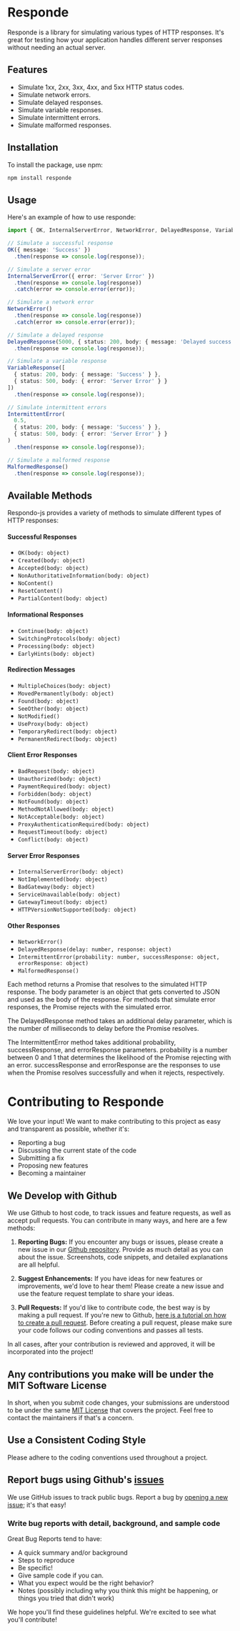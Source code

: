 # Responde

Responde is a library for simulating various types of HTTP responses. It's great for testing how your application handles different server responses without needing an actual server.

## Features

- Simulate 1xx, 2xx, 3xx, 4xx, and 5xx HTTP status codes.
- Simulate network errors.
- Simulate delayed responses.
- Simulate variable responses.
- Simulate intermittent errors.
- Simulate malformed responses.

## Installation

To install the package, use npm:

```bash
npm install responde
```


## Usage

Here's an example of how to use responde:

```typescript
import { OK, InternalServerError, NetworkError, DelayedResponse, VariableResponse, IntermittentError, MalformedResponse } from 'responde';

// Simulate a successful response
OK({ message: 'Success' })
  .then(response => console.log(response));

// Simulate a server error
InternalServerError({ error: 'Server Error' })
  .then(response => console.log(response))
  .catch(error => console.error(error));

// Simulate a network error
NetworkError()
  .then(response => console.log(response))
  .catch(error => console.error(error));

// Simulate a delayed response
DelayedResponse(5000, { status: 200, body: { message: 'Delayed success' } })
  .then(response => console.log(response));

// Simulate a variable response
VariableResponse([
  { status: 200, body: { message: 'Success' } },
  { status: 500, body: { error: 'Server Error' } }
])
  .then(response => console.log(response));

// Simulate intermittent errors
IntermittentError(
  0.5, 
  { status: 200, body: { message: 'Success' } }, 
  { status: 500, body: { error: 'Server Error' } }
)
  .then(response => console.log(response));

// Simulate a malformed response
MalformedResponse()
  .then(response => console.log(response));

```

## Available Methods

Respondo-js provides a variety of methods to simulate different types of HTTP responses:

#### Successful Responses
- `OK(body: object)`
- `Created(body: object)`
- `Accepted(body: object)`
- `NonAuthoritativeInformation(body: object)`
- `NoContent()`
- `ResetContent()`
- `PartialContent(body: object)`

#### Informational Responses
- `Continue(body: object)`
- `SwitchingProtocols(body: object)`
- `Processing(body: object)`
- `EarlyHints(body: object)`

#### Redirection Messages
- `MultipleChoices(body: object)`
- `MovedPermanently(body: object)`
- `Found(body: object)`
- `SeeOther(body: object)`
- `NotModified()`
- `UseProxy(body: object)`
- `TemporaryRedirect(body: object)`
- `PermanentRedirect(body: object)`

#### Client Error Responses
- `BadRequest(body: object)`
- `Unauthorized(body: object)`
- `PaymentRequired(body: object)`
- `Forbidden(body: object)`
- `NotFound(body: object)`
- `MethodNotAllowed(body: object)`
- `NotAcceptable(body: object)`
- `ProxyAuthenticationRequired(body: object)`
- `RequestTimeout(body: object)`
- `Conflict(body: object)`

#### Server Error Responses
- `InternalServerError(body: object)`
- `NotImplemented(body: object)`
- `BadGateway(body: object)`
- `ServiceUnavailable(body: object)`
- `GatewayTimeout(body: object)`
- `HTTPVersionNotSupported(body: object)`

#### Other Responses
- `NetworkError()`
- `DelayedResponse(delay: number, response: object)`
- `IntermittentError(probability: number, successResponse: object, errorResponse: object)`
- `MalformedResponse()`

Each method returns a Promise that resolves to the simulated HTTP response. The body parameter is an object that gets converted to JSON and used as the body of the response. For methods that simulate error responses, the Promise rejects with the simulated error.

The DelayedResponse method takes an additional delay parameter, which is the number of milliseconds to delay before the Promise resolves.

The IntermittentError method takes additional probability, successResponse, and errorResponse parameters. probability is a number between 0 and 1 that determines the likelihood of the Promise rejecting with an error. successResponse and errorResponse are the responses to use when the Promise resolves successfully and when it rejects, respectively.

# Contributing to Responde

We love your input! We want to make contributing to this project as easy and transparent as possible, whether it's:

- Reporting a bug
- Discussing the current state of the code
- Submitting a fix
- Proposing new features
- Becoming a maintainer

## We Develop with Github
We use Github to host code, to track issues and feature requests, as well as accept pull requests. You can contribute in many ways, and here are a few methods:

1. **Reporting Bugs:** If you encounter any bugs or issues, please create a new issue in our [Github repository](https://github.com/josueggh/responde). Provide as much detail as you can about the issue. Screenshots, code snippets, and detailed explanations are all helpful.

2. **Suggest Enhancements:** If you have ideas for new features or improvements, we'd love to hear them! Please create a new issue and use the feature request template to share your ideas.

3. **Pull Requests:** If you'd like to contribute code, the best way is by making a pull request. If you're new to Github, [here is a tutorial on how to create a pull request](https://docs.github.com/en/github/collaborating-with-issues-and-pull-requests/creating-a-pull-request). Before creating a pull request, please make sure your code follows our coding conventions and passes all tests.

In all cases, after your contribution is reviewed and approved, it will be incorporated into the project!

## Any contributions you make will be under the MIT Software License
In short, when you submit code changes, your submissions are understood to be under the same [MIT License](https://choosealicense.com/licenses/mit/) that covers the project. Feel free to contact the maintainers if that's a concern.

## Use a Consistent Coding Style

Please adhere to the coding conventions used throughout a project.

## Report bugs using Github's [issues](https://github.com/josueggh/responde/issues)

We use GitHub issues to track public bugs. Report a bug by [opening a new issue](https://github.com/josueggh/responde/issues/new); it's that easy!

### Write bug reports with detail, background, and sample code

Great Bug Reports tend to have:

- A quick summary and/or background
- Steps to reproduce
- Be specific!
- Give sample code if you can.
- What you expect would be the right behavior?
- Notes (possibly including why you think this might be happening, or things you tried that didn't work)

We hope you'll find these guidelines helpful. We're excited to see what you'll contribute!
